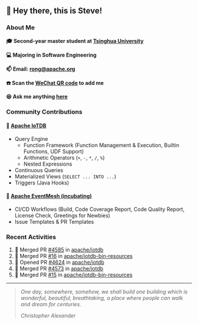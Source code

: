 ## 👋 Hey there, this is Steve!

### About Me

**🎓 Second-year master student at [Tsinghua University](https://www.tsinghua.edu.cn/)**

**💻 Majoring in Software Engineering**

**📫 Email: rong@apache.org**

**☎️ Scan the [WeChat QR code](https://github.com/SteveYurongSu/SteveYurongSu/issues/1) to add me**

**😆 Ask me anything <a href="https://github.com/SteveYurongSu/SteveYurongSu/issues">here</a>**

### Community Contributions

#### 🚀 [Apache IoTDB](https://github.com/apache/iotdb/pulls?q=is%3Apr+author%3ASteveYurongSu)

- Query Engine
  - Function Framework (Function Management & Execution, Builtin Functions, UDF Support)
  - Arithmetic Operators (`+`, `-`, `*`, `/`, `%`)
  - Nested Expressions
- Continuous Queries
- Materialized Views (`SELECT ... INTO ...`)
- Triggers (Java Hooks)

#### 🚀 [Apache EventMesh (incubating)](https://github.com/apache/incubator-eventmesh/pulls?q=is%3Apr+author%3ASteveYurongSu)

- CI/CD Workflows (Build, Code Coverage Report, Code Quality Report, License Check, Greetings for Newbies)
- Issue Templates & PR Templates 

### Recent Activities
<!--START_SECTION:activity-->

1. 🎉 Merged PR [#4585](https://github.com/apache/iotdb/pull/4585) in [apache/iotdb](https://github.com/apache/iotdb)
2. 🎉 Merged PR [#16](https://github.com/apache/iotdb-bin-resources/pull/16) in [apache/iotdb-bin-resources](https://github.com/apache/iotdb-bin-resources)
3. 💪 Opened PR [#4624](https://github.com/apache/iotdb/pull/4624) in [apache/iotdb](https://github.com/apache/iotdb)
4. 🎉 Merged PR [#4573](https://github.com/apache/iotdb/pull/4573) in [apache/iotdb](https://github.com/apache/iotdb)
5. 🎉 Merged PR [#15](https://github.com/apache/iotdb-bin-resources/pull/15) in [apache/iotdb-bin-resources](https://github.com/apache/iotdb-bin-resources)
<!--END_SECTION:activity-->

---

> *One day, somewhere, somehow, we shall build one building which is wonderful, beautiful, breathtaking, a place where people can walk and dream for centuries.*
>
> *Christopher Alexander*
